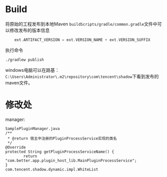 # Build

将原始的工程发布到本地Maven
`buildScripts/gradle/common.gradle`文件中可以修改发布的版本信息

```groovy
    ext.ARTIFACT_VERSION = ext.VERSION_NAME + ext.VERSION_SUFFIX
```

执行命令

```bash
./gradlew publish
```

windows电脑可以在路基：`C:\Users\Administrator\.m2\repository\com\tencent\shadow`下看到发布的maven文件。

# 修改处
manager:
```
SamplePluginManager.java
/**
 * @return 宿主中注册的PluginProcessService实现的类名
 */
@Override
protected String getPluginProcessServiceName() {
        return "com.better.app.plugin_host_lib.MainPluginProcessService";
}
com.tencent.shadow.dynamic.impl.WhiteList
```